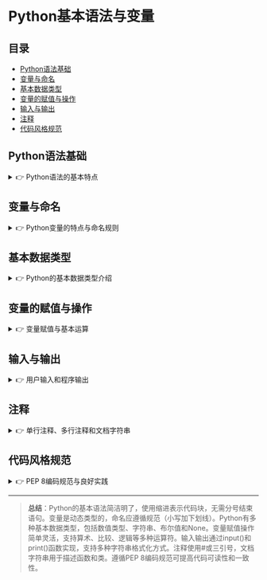 # Python基本语法与变量

## 目录
- [Python语法基础](#python语法基础)
- [变量与命名](#变量与命名)
- [基本数据类型](#基本数据类型)
- [变量的赋值与操作](#变量的赋值与操作)
- [输入与输出](#输入与输出)
- [注释](#注释)
- [代码风格规范](#代码风格规范)

## Python语法基础

<details>
<summary>👉 Python语法的基本特点</summary>

Python的语法有以下几个显著的特点：

### 1. 使用缩进表示代码块

Python使用缩进（通常是4个空格）而不是花括号`{}`来标识代码块：

```python
# 正确的缩进
if True:
    print("条件为真")
    print("这行也在if块内")
print("这行在if块外")

# 错误的缩进会导致IndentationError
if True:
print("这样会报错")
```

### 2. 语句结尾无需分号

Python语句结尾不需要分号，一行一条语句即可：

```python
print("Hello")  # 无需分号
print("World")  # 新行表示新语句

# 多条语句可以在一行，但需要用分号分隔（不推荐）
print("Hello"); print("World")
```

### 3. 单行、多行表示

```python
# 单行语句
x = 1 + 2 + 3 + 4

# 长语句可以使用反斜杠(\)续行
total = 1 + 2 + 3 + \
        4 + 5 + 6

# 括号内的内容可以跨多行，无需反斜杠
total = (1 + 2 + 3 +
         4 + 5 + 6)
```

### 4. 强制缩进的结构

以下结构需要缩进：
- `if`, `elif`, `else` 条件语句
- `for`, `while` 循环
- `def` 函数定义
- `class` 类定义
- `try`, `except`, `finally` 异常处理
- `with` 上下文管理

### 5. 大小写敏感

Python是大小写敏感的语言，`Variable`和`variable`是不同的变量：

```python
name = "Alice"
Name = "Bob"
print(name)  # 输出: Alice
print(Name)  # 输出: Bob
```

### 6. 动态类型语言

Python是动态类型语言，变量的类型在运行时确定，且可以随时改变：

```python
x = 10        # x是整数
x = "hello"   # x现在是字符串
x = [1, 2, 3] # x现在是列表
```

### 7. 代码块标记

Python使用冒号`:`标记需要缩进的代码块的开始：

```python
if x > 5:       # 注意冒号
    print("x大于5")

def my_function():  # 注意冒号
    print("这是一个函数")
```
</details>

## 变量与命名

<details>
<summary>👉 Python变量的特点与命名规则</summary>

### 变量特点

Python变量具有以下特点：

1. **无需声明**：创建变量时无需事先声明或指定类型
2. **动态类型**：变量可以存储不同类型的数据
3. **引用机制**：变量实际上是对数据对象的引用（指针）
4. **自动内存管理**：Python自动处理内存分配和回收

```python
# 创建变量
x = 10
print(x)  # 输出: 10

# 变更变量类型
x = "hello"
print(x)  # 输出: hello

# 多个变量同时赋值
a, b, c = 1, 2, "three"
print(a, b, c)  # 输出: 1 2 three

# 多个变量赋相同的值
x = y = z = 0
print(x, y, z)  # 输出: 0 0 0
```

### 变量命名规则

Python变量名必须遵循以下规则：

1. **只能包含字母、数字和下划线**：`a-z`、`A-Z`、`0-9`和`_`
2. **必须以字母或下划线开头**：不能以数字开头
3. **区分大小写**：`name`和`Name`是不同的变量
4. **不能使用Python保留字**：如`if`、`else`、`for`等

```python
# 有效的变量名
name = "Alice"
_name = "Bob"
name1 = "Charlie"
my_name = "David"
myName = "Eve"

# 无效的变量名
# 2name = "Invalid"    # 不能以数字开头
# my-name = "Invalid"  # 不能包含连字符
# my name = "Invalid"  # 不能包含空格
# if = "Invalid"       # 不能使用保留字
```

### 命名约定（PEP 8）

虽然不是强制的，但以下约定有助于编写可读性高的代码：

1. **变量和函数名**：使用小写字母，多个单词用下划线连接（snake_case）
   ```python
   user_name = "Alice"
   calculate_total = lambda x, y: x + y
   ```

2. **常量**：全部使用大写字母，多个单词用下划线连接
   ```python
   MAX_VALUE = 100
   PI = 3.14159
   ```

3. **类名**：使用大驼峰命名法（CamelCase），每个单词首字母大写
   ```python
   class UserProfile:
       pass
   ```

4. **私有变量和方法**：以单下划线或双下划线开头
   ```python
   _internal_var = 10     # 表示内部使用的变量
   __private_var = 20     # 表示私有变量（会被名称修饰）
   ```

5. **特殊方法**：前后双下划线
   ```python
   __init__ = "构造函数"
   __str__ = "字符串表示"
   ```

### Python保留字

以下是Python的保留字，不能用作变量名：

```python
False    await    else     import   pass
None     break    except   in       raise
True     class    finally  is       return
and      continue for      lambda   try
as       def      from     nonlocal while
assert   del      global   not      with
async    elif     if       or       yield
```

可以使用以下命令查看当前Python版本的所有保留字：

```python
import keyword
print(keyword.kwlist)
```
</details>

## 基本数据类型

<details>
<summary>👉 Python的基本数据类型介绍</summary>

Python有几种基本的数据类型，了解它们对于编程至关重要：

### 1. 数值类型

#### 整数 (int)
表示整数值，不带小数点。Python 3中整数没有大小限制。

```python
age = 25
population = 7_800_000_000  # 数字中可以使用下划线提高可读性
negative = -42
```

#### 浮点数 (float)
表示带小数点的数值。

```python
pi = 3.14159
temperature = -2.5
scientific = 2.5e6  # 科学计数法，表示2.5×10^6 (2500000.0)
```

#### 复数 (complex)
表示复数，包含实部和虚部。

```python
c = 3 + 4j  # 其中j表示虚部
print(c.real)  # 输出实部: 3.0
print(c.imag)  # 输出虚部: 4.0
```

### 2. 字符串 (str)

表示文本数据，使用单引号或双引号或三引号定义。

```python
name = 'Alice'
message = "Hello, World!"
multiline = '''This is a
multiline
string'''

# 字符串格式化
age = 30
formatted = f"My name is {name} and I am {age} years old."

# 字符串操作
print(len(name))          # 长度: 5
print(name[0])            # 第一个字符: A
print(name[-1])           # 最后一个字符: e
print(name[1:3])          # 切片: li
print("Al" in name)       # 包含判断: True
print(name.upper())       # 转大写: ALICE
print(message.replace("Hello", "Hi"))  # 替换: Hi, World!
```

### 3. 布尔值 (bool)

表示逻辑值，只有两个可能的值：`True`和`False`。

```python
is_student = True
has_permission = False

# 比较操作产生布尔值
is_adult = age >= 18  # 如果age大于等于18，is_adult为True

# 逻辑操作
can_vote = is_adult and has_permission  # 逻辑与
is_eligible = is_adult or is_student    # 逻辑或
is_minor = not is_adult                 # 逻辑非
```

### 4. 空值 (None)

`None`是表示"无"或"空"的特殊值，类似于其他语言中的`null`或`nil`。

```python
result = None

# 检查变量是否为None
if result is None:
    print("No result available")
```

### 类型转换

Python提供了在不同数据类型之间转换的函数：

```python
# 转为整数
int_value = int(3.9)    # 结果: 3（截断小数部分）
int_value = int("42")   # 结果: 42

# 转为浮点数
float_value = float(5)      # 结果: 5.0
float_value = float("3.14") # 结果: 3.14

# 转为字符串
str_value = str(123)   # 结果: "123"
str_value = str(True)  # 结果: "True"

# 转为布尔值
bool_value = bool(1)      # 结果: True
bool_value = bool(0)      # 结果: False
bool_value = bool("")     # 结果: False（空字符串）
bool_value = bool([])     # 结果: False（空列表）
bool_value = bool("text") # 结果: True（非空字符串）
```

### 类型查询

使用`type()`函数可以查看变量的数据类型：

```python
print(type(42))        # <class 'int'>
print(type(3.14))      # <class 'float'>
print(type("hello"))   # <class 'str'>
print(type(True))      # <class 'bool'>
print(type(None))      # <class 'NoneType'>
```

### 类型检查

使用`isinstance()`函数可以检查变量是否为特定类型：

```python
x = 42
print(isinstance(x, int))    # True
print(isinstance(x, float))  # False
print(isinstance(x, (int, float)))  # True，检查多种类型
```
</details>

## 变量的赋值与操作

<details>
<summary>👉 变量赋值与基本运算</summary>

### 基本赋值

在Python中，使用等号`=`进行变量赋值：

```python
# 简单赋值
x = 10
name = "Alice"

# 多变量赋值
a, b, c = 1, 2, 3    # a=1, b=2, c=3

# 同值赋值
x = y = z = 0        # x=0, y=0, z=0

# 交换变量值
a, b = 5, 10
a, b = b, a          # a=10, b=5
```

### 增强赋值操作符

Python提供了组合赋值和运算的增强赋值操作符：

```python
x = 10
x += 5      # 等同于 x = x + 5，结果：15
x -= 3      # 等同于 x = x - 3，结果：12
x *= 2      # 等同于 x = x * 2，结果：24
x /= 4      # 等同于 x = x / 4，结果：6.0 (注意结果是浮点数)
x //= 2     # 等同于 x = x // 2，结果：3.0
x %= 2      # 等同于 x = x % 2，结果：1.0
x **= 3     # 等同于 x = x ** 3，结果：1.0

# 字符串也可以使用增强赋值
s = "Hello"
s += " World"  # 等同于 s = s + " World"，结果："Hello World"

# 列表也可以使用增强赋值
lst = [1, 2]
lst += [3, 4]  # 等同于 lst = lst + [3, 4]，结果：[1, 2, 3, 4]
```

### 算术运算符

Python支持各种算术运算：

```python
a = 10
b = 3

# 基本算术
print(a + b)    # 加法: 13
print(a - b)    # 减法: 7
print(a * b)    # 乘法: 30
print(a / b)    # 除法: 3.3333... (总是返回浮点数)
print(a // b)   # 整除: 3 (商，向下取整)
print(a % b)    # 取余: 1 (10 = 3 × 3 + 1)
print(a ** b)   # 幂运算: 1000 (10³)

# 负数
print(-a)      # -10

# 组合运算
print(a + b * 2)  # 16 (遵循运算优先级)
print((a + b) * 2)  # 26 (使用括号改变优先级)
```

### 比较运算符

比较运算符用于比较值，返回布尔结果：

```python
a = 10
b = 5

print(a == b)   # 等于: False
print(a != b)   # 不等于: True
print(a > b)    # 大于: True
print(a < b)    # 小于: False
print(a >= b)   # 大于等于: True
print(a <= b)   # 小于等于: False

# 链式比较
x = 5
print(1 < x < 10)  # True (等价于 1 < x and x < 10)
```

### 逻辑运算符

逻辑运算符用于组合布尔表达式：

```python
a = True
b = False

print(a and b)  # 逻辑与: False
print(a or b)   # 逻辑或: True
print(not a)    # 逻辑非: False

# 短路求值
x = 5
y = 0
print(x > 0 and x/y > 2)  # 会引发除零错误
print(x <= 0 or x/y > 2)  # False，不会引发错误，因为第一个条件为False，不会计算第二个条件
```

### 身份运算符

身份运算符用于检查对象是否相同（是否是同一个内存地址）：

```python
a = [1, 2, 3]
b = [1, 2, 3]
c = a

print(a is b)     # False (不同对象，尽管值相同)
print(a is c)     # True (同一对象)
print(a is not b) # True
```

### 成员运算符

成员运算符用于检查序列是否包含指定值：

```python
a = [1, 2, 3, 4]
print(1 in a)       # True
print(5 in a)       # False
print(5 not in a)   # True

s = "Hello"
print("e" in s)     # True
print("E" in s)     # False (区分大小写)
```

### 位运算符

位运算符用于操作整数的二进制位：

```python
a = 60  # 二进制: 0011 1100
b = 13  # 二进制: 0000 1101

print(a & b)   # 按位与: 12 (0000 1100)
print(a | b)   # 按位或: 61 (0011 1101)
print(a ^ b)   # 按位异或: 49 (0011 0001)
print(~a)      # 按位取反: -61 (1100 0011)
print(a << 2)  # 左移2位: 240 (1111 0000)
print(a >> 2)  # 右移2位: 15 (0000 1111)
```

### 三元条件表达式

Python的三元运算符提供了简洁的条件赋值方式：

```python
age = 20
status = "Adult" if age >= 18 else "Minor"
print(status)  # "Adult"

# 嵌套的三元表达式
a = 5
result = "Positive" if a > 0 else "Zero" if a == 0 else "Negative"
print(result)  # "Positive"
```
</details>

## 输入与输出

<details>
<summary>👉 用户输入和程序输出</summary>

### 输出（print函数）

`print()`函数是Python中最基本的输出方式，用于将内容显示到控制台：

```python
# 基本输出
print("Hello, World!")

# 输出多个值（以空格分隔）
print("Name:", "Alice", "Age:", 25)  # 输出: Name: Alice Age: 25

# 指定分隔符
print("Apple", "Banana", "Cherry", sep=", ")  # 输出: Apple, Banana, Cherry

# 指定结尾字符（默认是换行符\n）
print("Hello", end=" ")
print("World")  # 输出: Hello World

# 格式化输出
name = "Bob"
age = 30
print(f"My name is {name} and I am {age} years old.")
print("My name is {} and I am {} years old.".format(name, age))
print("My name is %s and I am %d years old." % (name, age))  # 旧式格式化

# 输出到文件
with open("output.txt", "w") as f:
    print("This will be written to a file", file=f)
```

### 输入（input函数）

`input()`函数用于从用户获取输入：

```python
# 基本输入
name = input("Enter your name: ")
print(f"Hello, {name}!")

# 注意：input返回的总是字符串，需要进行类型转换
age_str = input("Enter your age: ")
age = int(age_str)  # 转换为整数

# 可以直接组合
height = float(input("Enter your height in meters: "))

# 一行输入多个值
x, y = input("Enter two numbers separated by space: ").split()
x, y = int(x), int(y)  # 转换为整数
```

### 格式化字符串的详细方法

#### 1. f-字符串（Python 3.6+，推荐使用）

```python
name = "Alice"
age = 30
height = 1.75

# 基本用法
print(f"Name: {name}, Age: {age}, Height: {height}m")

# 格式化数字
print(f"Age in hex: {age:x}")          # 十六进制
print(f"Height: {height:.1f}m")        # 保留一位小数
print(f"Age percentage: {age/100:.0%}") # 百分比格式

# 对齐和填充
print(f"Name: {name:10}")      # 右对齐，宽度10
print(f"Name: {name:<10}")     # 左对齐宽度10
print(f"Name: {name:^10}")     # 居中对齐，宽度10
print(f"Age: {age:05}")        # 用0填充，宽度5

# 表达式
import math
print(f"Square root of age: {math.sqrt(age):.2f}")
print(f"Is adult: {age >= 18}")
```

#### 2. format() 方法

```python
# 基本用法
print("Name: {}, Age: {}".format(name, age))

# 使用位置索引
print("Name: {0}, Age: {1}, Name again: {0}".format(name, age))

# 使用命名参数
print("Name: {n}, Age: {a}".format(n=name, a=age))

# 格式化选项与f-字符串相同
print("Height: {:.1f}m".format(height))
print("Age: {:05}".format(age))
```

#### 3. 旧式字符串格式化（％运算符）

```python
# 基本用法
print("Name: %s, Age: %d" % (name, age))

# 常用格式说明符
print("Height: %.1f" % height)     # 浮点数，保留1位小数
print("Age: %05d" % age)           # 整数，用0填充，宽度5
print("Binary age: %08b" % age)    # 二进制，用0填充，宽度8
```

### 读取命令行参数

通过`sys.argv`可以访问命令行参数：

```python
import sys

# 打印所有命令行参数
print("All arguments:", sys.argv)

# 脚本名是第一个参数
script_name = sys.argv[0]
print("Script name:", script_name)

# 检查是否提供了足够的参数
if len(sys.argv) > 1:
    first_arg = sys.argv[1]
    print("First argument:", first_arg)
else:
    print("No arguments provided")
```

如果运行`python script.py hello 123`，则输出：
```
All arguments: ['script.py', 'hello', '123']
Script name: script.py
First argument: hello
```

### 更专业的命令行参数处理

对于复杂的命令行参数，可以使用`argparse`模块：

```python
import argparse

# 创建解析器
parser = argparse.ArgumentParser(description='Process some integers.')

# 添加参数
parser.add_argument('integers', metavar='N', type=int, nargs='+',
                    help='an integer for the accumulator')
parser.add_argument('--sum', dest='accumulate', action='store_const',
                    const=sum, default=max,
                    help='sum the integers (default: find the max)')

# 解析参数
args = parser.parse_args()

# 使用参数
result = args.accumulate(args.integers)
print(result)
```
</details>

## 注释

<details>
<summary>👉 单行注释、多行注释和文档字符串</summary>

在Python中，注释用于解释代码，增加可读性，但不会被执行。Python支持三种类型的注释：

### 1. 单行注释

使用井号(`#`)开始的文本是单行注释：

```python
# 这是一个单行注释
x = 5  # 这是行末注释

# 多个单行注释
# 第一行
# 第二行
# 第三行
```

### 2. 多行注释

Python没有专门的多行注释语法，但可以使用三重引号(`'''`或`"""`)创建多行字符串，如果不赋值给变量，则起到注释的作用：

```python
'''
这是一个多行注释
使用三个单引号
可以跨越多行
'''

"""
这也是一个多行注释
使用三个双引号
同样可以跨越多行
"""

# 以上两种方式都不会赋值给变量，因此代码执行时会被忽略
```

### 3. 文档字符串（Docstring）

文档字符串是位于模块、函数、类或方法定义开头的字符串，用于说明其功能。文档字符串可以通过`__doc__`属性访问：

```python
def calculate_area(radius):
    """
    计算圆的面积
    
    参数:
        radius (float): 圆的半径
        
    返回:
        float: 圆的面积
    """
    import math
    return math.pi * radius ** 2

# 访问文档字符串
print(calculate_area.__doc__)

class Circle:
    """表示平面上的圆形"""
    
    def __init__(self, radius):
        """
        初始化圆实例
        
        参数:
            radius (float): 圆的半径
        """
        self.radius = radius

# 访问类的文档字符串
print(Circle.__doc__)
```

### 注释的最佳实践

1. **写有意义的注释**：
   - 解释"为什么"而不是"做什么"（代码本身已经展示了"做什么"）
   - 解释复杂的算法或逻辑
   - 说明特殊情况或边界条件

2. **保持注释的更新**：
   - 当代码变更时，确保更新相关注释
   - 过时的注释比没有注释更有害

3. **文档字符串规范**：
   - 使用清晰的动词描述函数做什么
   - 说明所有参数和返回值
   - 提供使用示例（如适用）
   - 遵循一致的格式（如Google风格、NumPy风格或reStructuredText风格）

4. **避免过度注释**：
   - 不要为显而易见的代码添加注释
   - 使用有意义的变量名和函数名，减少对注释的依赖

### 注释示例

```python
# 计算列表中的奇数和偶数
numbers = [1, 2, 3, 4, 5]
odd_sum = 0
even_sum = 0

for num in numbers:
    if num % 2 == 0:  # 检查是否为偶数
        even_sum += num
    else:
        odd_sum += num

print(f"奇数和: {odd_sum}")  # 输出: 奇数和: 9
print(f"偶数和: {even_sum}")  # 输出: 偶数和: 6

def fibonacci(n):
    """
    生成斐波那契数列的前n个数
    
    斐波那契数列：每个数字是前两个数字的和
    例如：0, 1, 1, 2, 3, 5, 8, ...
    
    参数:
        n (int): 要生成的斐波那契数的数量
        
    返回:
        list: 包含n个斐波那契数的列表
    
    示例:
        >>> fibonacci(5)
        [0, 1, 1, 2, 3]
    """
    result = []
    a, b = 0, 1
    
    for _ in range(n):
        result.append(a)
        a, b = b, a + b
        
    return result
```
</details>

## 代码风格规范

<details>
<summary>👉 PEP 8编码规范与良好实践</summary>

PEP 8是Python的官方代码风格指南，遵循这些规范可以提高代码的可读性和一致性。以下是PEP 8的主要规则：

### 缩进和行长

1. **使用4个空格进行缩进**，不要使用制表符（Tab）
2. **每行代码不超过79个字符**（文档字符串和注释不超过72个字符）
3. **换行应在运算符之前**

```python
# 正确：在运算符前换行
total = (first_variable
         + second_variable
         + third_variable)

# 错误：在运算符后换行
total = (first_variable +
         second_variable +
         third_variable)
```

### 导入

1. **导入应在文件顶部**，按以下顺序分组：
   - 标准库导入
   - 相关第三方库导入
   - 本地应用/库特定导入
2. **每组导入之间用空行分隔**
3. **每个导入应占一行**

```python
# 标准库
import os
import sys
from datetime import datetime

# 第三方库
import numpy as np
import pandas as pd

# 本地模块
from mymodule import function1, function2
```

### 空行

1. **顶级函数和类定义前后用两个空行**
2. **类内方法用一个空行分隔**
3. **相关功能组可以用额外的空行分组**
4. **在逻辑相关的代码段之间可以使用空行**

```python
def function1():
    """第一个函数"""
    return None


def function2():
    """第二个函数"""
    return None


class MyClass:
    """一个示例类"""
    
    def method1(self):
        """第一个方法"""
        return None
    
    def method2(self):
        """第二个方法"""
        return None
```

### 空格使用

1. **括号内侧不加空格**

```python
# 正确
spam(ham[1], {eggs: 2})

# 错误
spam( ham[ 1 ], { eggs: 2 } )
```

2. **逗号、冒号、分号之前不加空格，之后加空格**

```python
# 正确
if x == 4: print(x, y)
x, y = y, x

# 错误
if x == 4 : print(x , y)
x , y = y , x
```

3. **函数参数赋值周围不加空格**

```python
# 正确
def complex(real, imag=0.0):
    return magic(r=real, i=imag)

# 错误
def complex(real, imag = 0.0):
    return magic(r = real, i = imag)
```

4. **运算符两侧应加空格**

```python
# 正确
x = 1
y = x + 1
z = x*y - 1 / 2

# 错误
x=1
y=x+1
z=x*y-1/2
```

### 命名约定

1. **类名使用大驼峰命名法（CamelCase）**
2. **函数、变量、方法使用小写下划线命名法（snake_case）**
3. **常量全部大写，用下划线分隔**
4. **保护属性以单下划线开头**
5. **私有属性以双下划线开头**
6. **特殊方法（如`__init__`）前后有双下划线**

```python
CONSTANT_VALUE = 42

class CamelCaseClassName:
    
    def __init__(self):
        self.snake_case_attribute = 0
        self._protected_attribute = 1
        self.__private_attribute = 2
    
    def snake_case_method(self):
        pass
    
    def _protected_method(self):
        pass
    
    def __private_method(self):
        pass


def snake_case_function():
    local_variable = 10
    return local_variable
```

### 注释和文档

1. **注释应是完整的句子**，首字母大写
2. **行内注释应至少用两个空格与代码分隔**
3. **文档字符串应描述函数或方法的功能、参数和返回值**

```python
def calculate_average(numbers):
    """
    计算数字列表的平均值。
    
    Args:
        numbers (list): 数字列表
        
    Returns:
        float: 平均值
        
    Raises:
        ValueError: 如果列表为空
    """
    if not numbers:
        raise ValueError("Empty list")
    
    return sum(numbers) / len(numbers)  # 计算平均值
```

### 代码检查工具

可以使用以下工具检查代码是否符合PEP 8规范：

1. **Pylint**：静态代码分析工具
   ```bash
   pip install pylint
   pylint your_script.py
   ```

2. **Flake8**：结合了PyFlakes、pycodestyle和McCabe复杂度检查
   ```bash
   pip install flake8
   flake8 your_script.py
   ```

3. **Black**：自动格式化代码工具
   ```bash
   pip install black
   black your_script.py
   ```

4. **autopep8**：自动格式化代码工具
   ```bash
   pip install autopep8
   autopep8 --in-place your_script.py
   ```

### 其他PEP 8建议

1. **不要使用`from module import *`**
2. **使用`is`而不是`==`来与`None`、`True`或`False`比较**
3. **不要用反斜杠连接行，优先使用括号**
4. **使用绝对导入而非相对导入**
5. **使用异常的`as`语法而非逗号**

```python
# 正确
try:
    import module
except ImportError as e:
    print(f"Import error: {e}")

# 错误
try:
    import module
except ImportError, e:  # Python 2风格，已过时
    print(f"Import error: {e}")
```

遵循PEP 8规范不仅可以提高代码的可读性，还有助于团队协作和代码维护。虽然有些规则可能因项目或个人偏好而有所调整，但保持一致性是最重要的。
</details>

---

> **总结**：Python的基本语法简洁明了，使用缩进表示代码块，无需分号结束语句。变量是动态类型的，命名应遵循规范（小写加下划线）。Python有多种基本数据类型，包括数值类型、字符串、布尔值和None。变量赋值操作简单灵活，支持算术、比较、逻辑等多种运算符。输入输出通过input()和print()函数实现，支持多种字符串格式化方式。注释使用#或三引号，文档字符串用于描述函数和类。遵循PEP 8编码规范可提高代码可读性和一致性。 